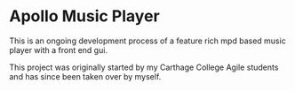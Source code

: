 # Apollo Music Player

This is an ongoing development process of a feature rich mpd based music player with a front end gui.

This project was originally started by my Carthage College Agile students and has since been taken over by myself.